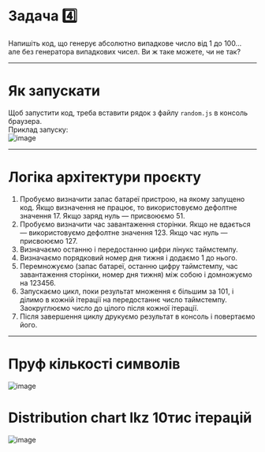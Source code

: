 # Задача 4️⃣

Напишіть код, що генерує абсолютно випадкове число від 1 до 100…  
але без генератора випадкових чисел. Ви ж таке можете, чи не так?

---

# Як запускати

Щоб запустити код, треба вставити рядок з файлу `random.js` в консоль браузера.  
Приклад запуску:  
![image](https://github.com/user-attachments/assets/55584702-5e7c-43df-a2df-01c4ee4893b2)


---

# Логіка архітектури проєкту

1. Пробуємо визначити запас батареї пристрою, на якому запущено код. Якщо визначення не працює, то використовуємо дефолтне значення 17. Якщо заряд нуль — присвоюємо 51.
2. Пробуємо визначити час завантаження сторінки. Якщо не вдається — використовуємо дефолтне значення 123. Якщо час нуль — присвоюємо 127.
3. Визначаємо останню і передостанню цифри лінукс таймстемпу.
4. Визначаємо порядковий номер дня тижня і додаємо 1 до нього.
5. Перемножуємо (запас батареї, останню цифру таймстемпу, час завантаження сторінки, номер дня тижня) між собою і домножуємо на 123456.
6. Запускаємо цикл, поки результат множення є більшим за 101, і ділимо в кожній ітерації на передостаннє число таймстемпу. Заокруглюємо число до цілого після кожної ітерації.
7. Після завершення циклу друкуємо результат в консоль і повертаємо його.

---

# Пруф кількості символів

![image](https://github.com/user-attachments/assets/0c2c9f55-aa75-4005-99ce-c85d47abad9f)

# Distribution chart lkz 10тис ітерацій 

![image](https://github.com/user-attachments/assets/9fc98893-314e-4fdd-b295-f301b76c3312)
